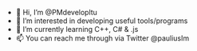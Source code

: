 - 👋 Hi, I’m @PMdevelopltu
- 👀 I’m interested in developing useful tools/programs
- 🌱 I’m currently learning C++, C# & .js
- 📫 You can reach me through via Twitter @pauliusIm

<!---
PMdevelopltu/PMdevelopltu is a ✨ special ✨ repository because its `README.md` (this file) appears on your GitHub profile.
You can click the Preview link to take a look at your changes.
--->
